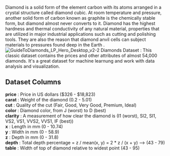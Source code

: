Diamond is a solid form of the element carbon with its atoms arranged in a crystal structure called diamond cubic. At room temperature and pressure, another solid form of carbon known as graphite is the chemically stable form, but diamond almost never converts to it. Diamond has the highest hardness and thermal conductivity of any natural material, properties that are utilized in major industrial applications such as cutting and polishing tools. They are also the reason that diamond anvil cells can subject materials to pressures found deep in the Earth .
![GuideToDiamonds_LP_Hero_Desktop_v2-2](https://github.com/AbhayUrmaliya2004/DiamondPricePredictionUsingStreamlit/assets/141633724/18a0f5b7-8b7d-4d46-8e26-9a6ccb95aa8b)
Diamonds Dataset :
This classic dataset contains the prices and other attributes of almost 54,000 diamonds. It's a great dataset for machine learnung and work with data analysis and visualization.

## **Dataset Columns**

**price** : Price in US dollars ($326 - $18,823)  
**carat** : Weight of the diamond (0.2 - 5.01)  
**cut** : Quality of the cut (Fair, Good, Very Good, Premium, Ideal)  
**color** : Diamond color, from J (worst) to D (best)  
**clarity** : A measurement of how clear the diamond is (I1 (worst), SI2, SI1, VS2, VS1, VVS2, VVS1, IF (best))  
**x** : Length in mm (0 - 10.74)  
**y** : Width in mm (0 - 58.9)  
**z** : Depth in mm (0 - 31.8)  
**depth** : Total depth percentage = z / mean(x, y) = 2 * z / (x + y) --> (43 - 79)  
**table** : Width of top of diamond relative to widest point (43 - 95)
